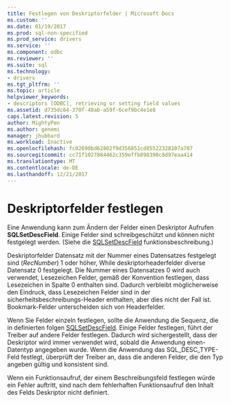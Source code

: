 ```yaml
---
title: Festlegen von Deskriptorfelder | Microsoft Docs
ms.custom: ''
ms.date: 01/19/2017
ms.prod: sql-non-specified
ms.prod_service: drivers
ms.service: ''
ms.component: odbc
ms.reviewer: ''
ms.suite: sql
ms.technology:
- drivers
ms.tgt_pltfrm: ''
ms.topic: article
helpviewer_keywords:
- descriptors [ODBC], retrieving or setting field values
ms.assetid: d735dc64-370f-48ab-a59f-6cef9bc4e1e8
caps.latest.revision: 5
author: MightyPen
ms.author: genemi
manager: jhubbard
ms.workload: Inactive
ms.openlocfilehash: fc02690bd62802f9d356851cd85522328107a707
ms.sourcegitcommit: cc71f1027884462c359effb898390c8d97eaa414
ms.translationtype: MT
ms.contentlocale: de-DE
ms.lasthandoff: 12/21/2017
---
```

# <a name="setting-descriptor-fields"></a>Deskriptorfelder festlegen
Eine Anwendung kann zum Ändern der Felder einen Deskriptor Aufrufen **SQLSetDescField**. Einige Felder sind schreibgeschützt und können nicht festgelegt werden. (Siehe die [SQLSetDescField](../../../odbc/reference/syntax/sqlsetdescfield-function.md) funktionsbeschreibung.)  
  
 Deskriptorfelder Datensatz mit der Nummer eines Datensatzes festgelegt sind (*RecNumber*) 1 oder höher, While deskriptorheaderfelder diverse Datensatz 0 festgelegt. Die Nummer eines Datensatzes 0 wird auch verwendet, Lesezeichen Felder, gemäß der Konvention festlegen, dass Lesezeichen in Spalte 0 enthalten sind. Dadurch verbleibt möglicherweise den Eindruck, dass Lesezeichen Felder sind in der sicherheitsbeschreibungs-Header enthalten, aber dies nicht der Fall ist. Bookmark-Felder unterscheiden sich von Headerfelder.  
  
 Wenn Sie Felder einzeln festlegen, sollte die Anwendung die Sequenz, die in definierten folgen [SQLSetDescField](../../../odbc/reference/syntax/sqlsetdescfield-function.md). Einige Felder festlegen, führt der Treiber auf andere Felder festlegen. Dadurch wird sichergestellt, dass der Deskriptor wird immer verwendet wird, sobald die Anwendung einen-Datentyp angegeben wurde. Wenn die Anwendung das SQL_DESC_TYPE-Feld festlegt, überprüft der Treiber an, dass die anderen Felder, die den Typ angeben gültig und konsistent sind.  
  
 Wenn ein Funktionsaufruf, der einem Beschreibungsfeld festlegen würde ein Fehler auftritt, sind nach dem fehlerhaften Funktionsaufruf den Inhalt des Felds Deskriptor nicht definiert.
